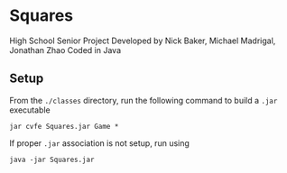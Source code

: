 # Squares
 High School Senior Project
 Developed by Nick Baker, Michael Madrigal, Jonathan Zhao
 Coded in Java

## Setup
From the `./classes` directory, run the following command to build a `.jar` executable
```
jar cvfe Squares.jar Game *
```
If proper `.jar` association is not setup, run using
```
java -jar Squares.jar
```

